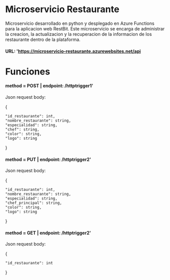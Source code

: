 # Microservicio Restaurante

Microservicio desarrollado en python y desplegado en Azure Functions para la aplicacion web RestBit. Este microservicio se encarga de administrar la creacion, la actualizacion y la recuperacion de la informacion de los restaurante dentro de la plataforma.

#### URL: 'https://microservicio-restaurante.azurewebsites.net/api

# Funciones

#### method = POST | endpoint: /httptrigger1'

Json request body:

{  

    "id_restaurante": int,  
    "nombre_restaurante": string,  
    "especialidad": string,  
    "chef": string,  
    "color": string,  
    "logo": string  
  
}

#### method = PUT | endpoint: /httptrigger2'

Json request body:

{  

    "id_restaurante": int,  
    "nombre_restaurante": string,  
    "especialidad": string,  
    "chef_principal": string,  
    "color": string,  
    "logo": string  
  
}

#### method = GET | endpoint: /httptrigger2'

Json request body:

{  

    "id_restaurante": int
    
}


